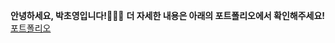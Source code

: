**안녕하세요, 박초영입니다!👩🏻‍💻**
**더 자세한 내용은 아래의 포트폴리오에서 확인해주세요!**
<a href="https://linktr.ee/choxaeonian" style="text-decoration: underline;">포트폴리오</a>